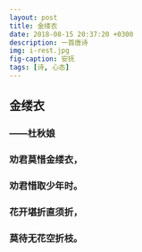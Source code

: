 ```yaml
---
layout: post
title: 金缕衣
date: 2018-08-15 20:37:20 +0300
description: 一首唐诗
img: i-rest.jpg
fig-caption: 安抚
tags: [诗, 心态]
---
```


## 金缕衣

### ——杜秋娘

### 劝君莫惜金缕衣，

### 劝君惜取少年时。

### 花开堪折直须折，

### 莫待无花空折枝。


